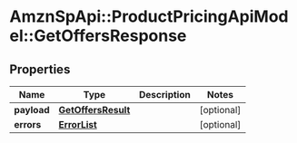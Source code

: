 # AmznSpApi::ProductPricingApiModel::GetOffersResponse

## Properties
Name | Type | Description | Notes
------------ | ------------- | ------------- | -------------
**payload** | [**GetOffersResult**](GetOffersResult.md) |  | [optional] 
**errors** | [**ErrorList**](ErrorList.md) |  | [optional] 

